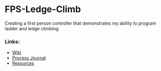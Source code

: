 # FPS-Ledge-Climb
Creating a first person controller that demonstrates my ability to program ladder and ledge climbing.

### Links:
* [Wiki](https://github.com/Sebp23/FPS-Ledge-Climb/wiki)
* [Process Journal](https://github.com/Sebp23/FPS-Ledge-Climb/wiki/Process-Journal)
* [Resources](https://github.com/Sebp23/FPS-Ledge-Climb/wiki/Resources)

